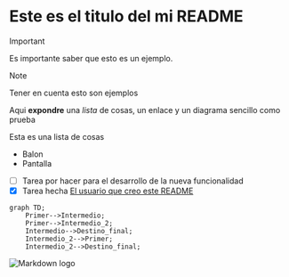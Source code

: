 # Este es el titulo del mi README

> [!IMPORTANT]
> Es importante saber que esto es un ejemplo.

> [!NOTE]
> Tener en cuenta esto son ejemplos 

Aqui **expondre** una *lista* de cosas, un enlace y un diagrama sencillo como prueba

Esta es una lista de cosas

- Balon
- Pantalla
- [ ] Tarea por hacer para el desarrollo de la nueva funcionalidad
- [X] Tarea hecha
[El usuario que creo este README](https://github.com/Mestosc)

```mermaid
graph TD;
    Primer-->Intermedio;
    Primer-->Intermedio_2;
    Intermedio-->Destino_final;
    Intermedio_2-->Primer;
    Intermedio_2-->Destino_final;
```
![Markdown logo](https://encrypted-tbn0.gstatic.com/images?q=tbn:ANd9GcQ3rGrxyxwbrtTBpYMrONJWKKZaxjtd2nRqKg&s)
